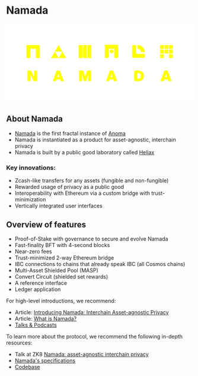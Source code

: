 # Namada

![](./images/Namada_Full_RGB_Yellow.png)

## About Namada
* [Namada](https://namada.net/) is the first fractal instance of [Anoma](https://anoma.net)
* Namada is instantiated as a product for asset-agnostic, interchain privacy
* Namada is built by a public good laboratory called [Heliax](https://heliax.dev)

### Key innovations:

- Zcash-like transfers for any assets (fungible and non-fungible)
- Rewarded usage of privacy as a public good
- Interoperability with Ethereum via a custom bridge with trust-minimization
- Vertically integrated user interfaces

## Overview of features
- Proof-of-Stake with governance to secure and evolve Namada
- Fast-finality BFT with 4-second blocks
- Near-zero fees
- Trust-minimized 2-way Ethereum bridge
- IBC connections to chains that already speak IBC (all Cosmos chains)
- Multi-Asset Shielded Pool (MASP)
- Convert Circuit (shielded set rewards)
- A reference interface
- Ledger application

For high-level introductions, we recommend:

- Article: [Introducing Namada: Interchain Asset-agnostic Privacy](https://blog.namada.net/introducing-namada-interchain-asset-agnostic-privacy/)
- Article: [What is Namada?](https://blog.namada.net/what-is-namada/)
- [Talks & Podcasts](https://namada.net/talks)

To learn more about the protocol, we recommend the following in-depth resources:

- Talk at ZK8 [Namada: asset-agnostic interchain privacy](https://youtu.be/5K6YxmZPFkE)
- [Namada's specifications](https://specs.namada.net)
- [Codebase](https://github.com/anoma/namada)
